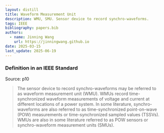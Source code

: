 ```yaml
---
layout: distill
title: Waveform Measurement Unit
description: WMU, SMU. Sensor device to record synchro-waveforms.
tags: IEEE
bibliography: papers.bib
authors:
  - name: Jinning Wang
    url: https://jinningwang.github.io
date: 2025-03-15
last_update: 2025-06-19
---
```


### Definition in an IEEE Standard

Source: <d-cite key="ieee2024std1547"></d-cite> p10

> The sensor device to record synchro-waveforms may be referred to as waveform measurement unit (WMU). WMUs record time-synchronized waveform measurements of voltage and current at different locations of a power system. In some literature, synchro-waveforms are also referred to as time-synchronized point-on-wave (POW) measurements or time-synchronized sampled values (TSSVs). WMUs are also in some literature referred to as POW sensors or synchro-waveform measurement units (SMUs).

